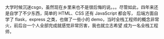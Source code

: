   大学时候沉迷csgo，虽然现在乡里来也不是很后悔的说。。。尽管如此，四年来还是自学了不少东西，简单的 HTML、CSS 还有 JavaScript 都会写，
  后端方面自学了 flask，express 之类，也做了一些小的 demo，当时全栈工程师的概念非常火，前后台一个人全部完成就感觉非常厉害，我也就立志希望
  成为一名全栈工程师，
